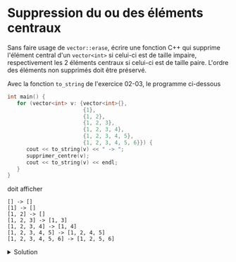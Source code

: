 # Suppression du ou des éléments centraux

Sans faire usage de `vector::erase`, écrire une fonction C++ qui supprime l'élément central 
d'un `vector<int>` si celui-ci est de taille impaire, respectivement les 2 éléments centraux 
si celui-ci est de taille paire. L'ordre des éléments non supprimés doit être préservé.

Avec la fonction `to_string` de l'exercice 02-03, le programme ci-dessous

~~~cpp
int main() {
   for (vector<int> v: {vector<int>{},
                        {1},
                        {1, 2},
                        {1, 2, 3},
                        {1, 2, 3, 4},
                        {1, 2, 3, 4, 5},
                        {1, 2, 3, 4, 5, 6}}) {
      cout << to_string(v) << " -> ";
      supprimer_centre(v);
      cout << to_string(v) << endl;
   }
}
~~~ 

doit afficher 

~~~
[] -> []
[1] -> []
[1, 2] -> []
[1, 2, 3] -> [1, 3]
[1, 2, 3, 4] -> [1, 4]
[1, 2, 3, 4, 5] -> [1, 2, 4, 5]
[1, 2, 3, 4, 5, 6] -> [1, 2, 5, 6]
~~~

<details>
<summary>Solution</summary>

~~~cpp
void supprimer_centre(vector<int>& v) {
   if (v.empty())
      return;
   int n = 2 - v.size() % 2; // nombre d'éléments à supprimer
   for (size_t i = 1 + v.size() / 2; i < v.size(); ++i) {
      v[i - n] = v[i];
   }
   v.resize(v.size()-n);
}
~~~
</details>

